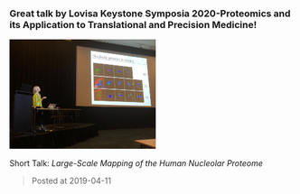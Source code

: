 ### Great talk by Lovisa Keystone Symposia 2020-Proteomics and its Application to Translational and Precision Medicine!
![image](./images/news_20190411.jpg)

Short Talk: *Large-Scale Mapping of the Human Nucleolar Proteome*

> Posted at 2019-04-11




